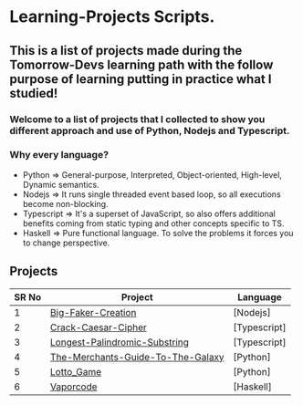 # Learning-Projects Scripts.


## This is a list of projects made during the Tomorrow-Devs learning path with the follow purpose of learning putting in practice what I studied!


### Welcome to a list of projects that I collected to show you different approach and use of Python, Nodejs and Typescript.


### Why every language?

- Python 	 => General-purpose, Interpreted, Object-oriented, High-level, Dynamic semantics.
- Nodejs 	 => It runs single threaded event based loop, so all executions become non-blocking.
- Typescript => It's a superset of JavaScript, so also offers additional benefits coming from static typing and other concepts specific to TS.
- Haskell 	 => Pure functional language. To solve the problems it forces you to change perspective.



## Projects

| SR No | Project                                                                                                                                | Language                                                  |
| ----- | -------------------------------------------------------------------------------------------------------------------------------------- | ------------------------------------------------------- |
| 1     | [Big-Faker-Creation](https://github.com/fdb86/learning-projects/tree/main/big-faker-creation)                                     | [Nodejs]                  |
| 2     | [Crack-Caesar-Cipher](https://github.com/fdb86/learning-projects/tree/main/crack-caesar-cipher)                                               | [Typescript]              |
| 3     | [Longest-Palindromic-Substring](https://github.com/fdb86/learning-projects/tree/main/longest-palindromic-substring)                                             | [Typescript]                  |
| 4     | [The-Merchants-Guide-To-The-Galaxy](https://github.com/fdb86/learning-projects/tree/main/the-merchants-guide-to-the-galaxy)                                                       | [Python]                  |
| 5     | [Lotto_Game](https://github.com/fdb86/learning-projects/tree/main/lotto_game)                                                       | [Python]                  |
| 6     | [Vaporcode](https://github.com/fdb86/learning-projects/tree/main/vaporcode)                                                       | [Haskell]                  |